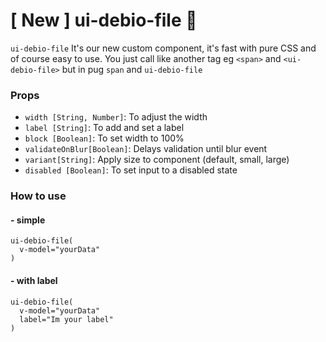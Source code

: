 # [ New ] ui-debio-file :tada:
`ui-debio-file` It's our new custom component, it's fast with pure CSS and of course easy to use. You just call like another tag
eg `<span>` and `<ui-debio-file>` but in pug `span` and `ui-debio-file`

### Props
- `width [String, Number]`: To adjust the width
- `label [String]`: To add and set a label
- `block [Boolean]`: To set width to 100%
- `validateOnBlur[Boolean]`: Delays validation until blur event
- `variant[String]`: Apply size to component (default, small, large)
- `disabled [Boolean]`: To set input to a disabled state

### How to use

#### - simple
```pug
ui-debio-file(
  v-model="yourData"
)
```

#### - with label
```pug
ui-debio-file(
  v-model="yourData"
  label="Im your label"
)
```
